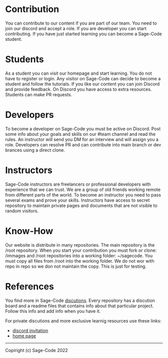 # Contribution

You can contribute to our content if you are part of our team. You need to join our discord and accept a role. If you are developer you can start contributing. If you have just started learning you can become a Sage-Code student.

# Students

As a student you can visit our homepage and start learning. You do not have to register or login. Any visitor on Sage-Code can decide to become a student and follow the tutorials. If you like our content you can join Discord and provide feedback. On Discord you have access to extra resources. Students can make PR requests.

# Developers
To become a developer on Sage-Code you must be active on Discord. Post some info about your goals and skills on our #team channel and read the rules. An instructor will send you DM for an interview and will assign you a role. Developers can resolve PR and can contribute into main branch or dev brances using a direct clone.

# Instructors
Sage-Code instructors are freelancers or professional developers with experience that we can trust. We are a group of old friends working remote from different parts of the world. To become an instructor you need to pass several exams and prove your skills. Instructors have access to secret repository to maintain private pages and documents that are not visible to random visitors.

# Know-How

Our website is distribute in many repositories. The main repository is the /root repository. When you start your contribution you must fork or clone: /immages and /root repositories into a working folder: ~/sagecode. You must copy all files from /root into the working folder. We do not wor with repo in repo so we don not maintain the copy. This is just for testing.


# References

You find more in Sage-Code [discutions](https://github.com/orgs/sage-code/discussions). Every repository has a discution board and a readme files that contains info about that particular project. Follow this info and add info when you have it.

For private discutions and more exclusive learnig resources use these links:

* [discord invitation](https://discord.gg/fAEHfw8T)
* [home page](https://sagecode.net)

----
Copiright (c) Sage-Code 2022


